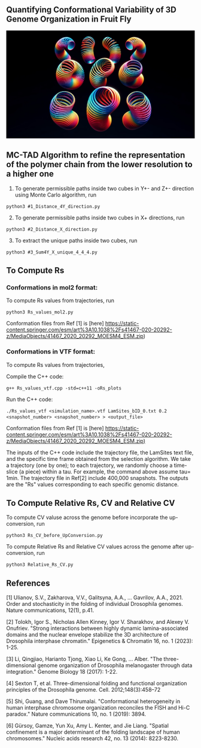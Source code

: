 ## Quantifying Conformational Variability of 3D Genome Organization in Fruit Fly
![Slinkies](figures/slinkies.png)

## MC-TAD Algorithm to refine the representation of the polymer chain from the lower resolution to a higher one

1.  To generate permissible paths inside two cubes in Y+- and Z+- direction using Monte Carlo algorithm, run
```
python3 #1_Distance_4Y_direction.py
```
2. To generate permissible paths inside two cubes in X+ directions, run
```
python3 #2_Distance_X_direction.py
```
3. To extract the unique paths inside two cubes, run
```
python3 #3_Sum4Y_X_unique_4_4_4.py 
```

## To Compute Rs 

### Conformations in mol2 format:
To compute Rs values from trajectories, run
```
python3 Rs_values_mol2.py
```
Conformation files from Ref [1] is [here] https://static-content.springer.com/esm/art%3A10.1038%2Fs41467-020-20292-z/MediaObjects/41467_2020_20292_MOESM4_ESM.zip)

### Conformations in VTF format:
To compute Rs values from trajectories, 

Compile the C++ code:
```
g++ Rs_values_vtf.cpp -std=c++11 -oRs_plots
````
Run the C++ code:

```
./Rs_values_vtf <simulation_name>.vtf LamSites_bID_0.txt 0.2 <snapshot_number> <snapshot_number> > <output_file>
```
 Conformation files from Ref [1] is [here] [https://static-content.springer.com/esm/art%3A10.1038%2Fs41467-020-20292-z/MediaObjects/41467_2020_20292_MOESM4_ESM.zip)](http://people.cs.vt.edu/%7Eonufriev/CODES/DROSOPHILA_NUCLEUS.zip)   
 
The inputs of the C++ code include the trajectory file, the LamSites text file, and the specific time frame obtained from the selection algorithm. We take a trajectory (one by one);
to each trajectory, we randomly choose a time-slice (a piece) within a tau. For example, the command above assume tau= 1min. The trajectory file in Ref[2] include 400,000 snapshots.
The outputs are the "Rs" values corresponding to each specific genomic distance.

## To Compute Relative Rs, CV and Relative CV 
To compute CV valuse across the genome before incorporate the up-conversion, run
```
python3 Rs_CV_before_UpConversion.py
```
To compute Relative Rs and Relative CV values across the genome after up-conversion, run
```
python3 Relative_Rs_CV.py
```


## References

[1] Ulianov, S.V., Zakharova, V.V., Galitsyna, A.A., ... Gavrilov, A.A., 2021. Order and stochasticity in the folding of individual Drosophila genomes. Nature communications, 12(1), p.41.

[2] Tolokh, Igor S., Nicholas Allen Kinney, Igor V. Sharakhov, and Alexey V. Onufriev. "Strong interactions between highly dynamic lamina-associated domains and the nuclear envelope stabilize the 3D architecture of Drosophila interphase chromatin." Epigenetics & Chromatin 16, no. 1 (2023): 1-25.

[3] Li, Qingjiao, Harianto Tjong, Xiao Li, Ke Gong, ... Alber. "The three-dimensional genome organization of Drosophila melanogaster through data integration." Genome Biology 18 (2017): 1-22.

[4] Sexton T, et al. Three-dimensional folding and functional organization principles of the Drosophila genome. Cell. 2012;148(3):458–72

[5] Shi, Guang, and Dave Thirumalai. "Conformational heterogeneity in human interphase chromosome organization reconciles the FISH and Hi-C paradox." Nature communications 10, no. 1 (2019): 3894.

[6] Gürsoy, Gamze, Yun Xu, Amy L. Kenter, and Jie Liang. "Spatial confinement is a major determinant of the folding landscape of human chromosomes." Nucleic acids research 42, no. 13 (2014): 8223-8230.


